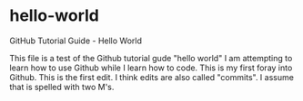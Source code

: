 # hello-world
GitHub Tutorial Guide - Hello World

This file is a test of the Github tutorial gude "hello world"
I am attempting to learn how to use Github while I learn how to code.
This is my first foray into Github. This is the first edit. 
I think edits are also called "commits". I assume that is spelled with two M's.
